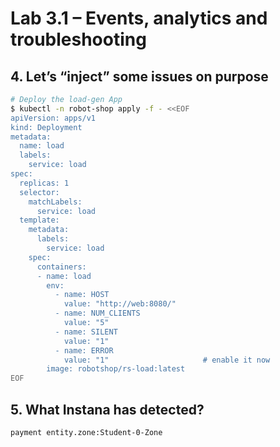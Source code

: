 # Lab 3.1 – Events, analytics and troubleshooting

## 4. Let’s “inject” some issues on purpose

```sh
# Deploy the load-gen App
$ kubectl -n robot-shop apply -f - <<EOF
apiVersion: apps/v1
kind: Deployment
metadata:
  name: load
  labels:
    service: load
spec:
  replicas: 1
  selector:
    matchLabels:
      service: load
  template:
    metadata:
      labels:
        service: load
    spec:
      containers:
      - name: load
        env:
          - name: HOST
            value: "http://web:8080/"
          - name: NUM_CLIENTS
            value: "5"
          - name: SILENT
            value: "1"
          - name: ERROR
            value: "1"                     # enable it now
        image: robotshop/rs-load:latest
EOF
```

## 5. What Instana has detected?

```
payment entity.zone:Student-0-Zone
```
